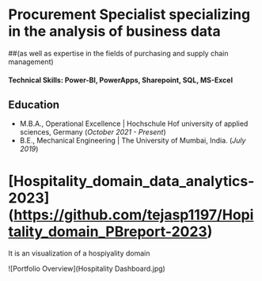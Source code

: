 
# Procurement Specialist specializing in the analysis of business data
##(as well as expertise in the fields of purchasing and supply chain management)

#### Technical Skills: Power-BI, PowerApps, Sharepoint, SQL, MS-Excel

## Education					       		
- M.B.A., Operational Excellence	| Hochschule Hof university of applied sciences, Germany (_October 2021 - Present_)	 			        		
- B.E., Mechanical Engineering | The University of Mumbai, India. (_July 2019_)


# [Hospitality_domain_data_analytics-2023] (https://github.com/tejasp1197/Hopitality_domain_PBreport-2023)
It is an visualization of a hospiyality domain

![Portfolio Overview](Hospitality Dashboard.jpg)


















